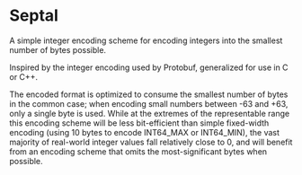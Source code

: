 # Septal

A simple integer encoding scheme for encoding integers into the
smallest number of bytes possible.

Inspired by the integer encoding used by Protobuf, generalized for use
in C or C++.

The encoded format is optimized to consume the smallest number of bytes
in the common case; when encoding small numbers between -63 and +63,
only a single byte is used. While at the extremes of the representable
range this encoding scheme will be less bit-efficient than simple
fixed-width encoding (using 10 bytes to encode INT64_MAX or INT64_MIN),
the vast majority of real-world integer values fall relatively close to
0, and will benefit from an encoding scheme that omits the 
most-significant bytes when possible.
